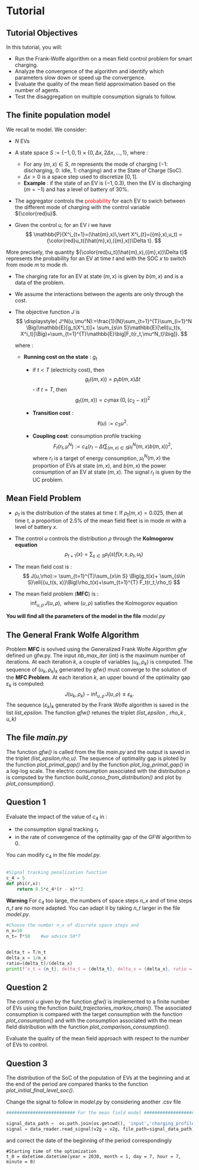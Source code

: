 # Tutorial

## Tutorial Objectives

In this tutorial, you will:

- Run the Frank-Wolfe algorithm on a mean field control problem for smart charging.
- Analyze the convergence of the algorithm and identify which parameters slow down or speed up the convergence.
- Evaluate the quality of the mean field approximation based on the number of agents.
- Test the disaggregation on multiple consumption signals to follow. 


## The finite population model

We recall te model.     We consider:
- $N$ EVs
- A state space $S:=\{-1,0,1\}\times\{0,\Delta x,2\Delta x,\ldots,1\}$, where :
    - For any $(m,x)\in S$, $m$ represents the mode of charging ($-1$: discharging, $0$: idle, $1$: charging) and $x$ the State of Charge (SoC).
    - $\Delta x>0$ is a space step used to discretize $[0,1]$.
    - **Example** : if the state of an EV is $({-1},{0.3})$, then the EV is discharging ($m={-1}$) and has a level of battery of ${30\%}$.

- The aggregator controls the <span style="color: red;"> probability </span>  for each EV to swich between the different mode of charging with the control variable ${\color{red}u}$.

- Given the control $u$, for an EV $i$ we have
$$
\mathbb{P}(X^i_{t+1}=(\hat{m},x)\,\vert X^i_{t}=({m},x),u_t) = {\color{red}u_t((\hat{m},x),({m},x))\Delta t}.
$$

More precisely, the quantity ${\color{red}u_t((\hat{m},x),({m},x))\Delta t}$ represents the probability for an EV at time $t$ and with the SOC $x$ to switch from mode $m$ to mode $\hat{m}$.

- The charging rate for an EV at state $(m,x)$ is given by ${b(m,x)}$ and is a data of the problem.

- We assume the interactions between the agents are only through the cost.

- The objective function $J$ is 
    $$
        \displaystyle{   J^N(u,\mu^N):=\frac{1}{N}\sum_{t=1}^{T}\sum_{i=1}^N
    \Big(\mathbb{E}[g_t(X^i_t)]+ \sum_{s\in S}\mathbb{E}[\ell(u_t(s, X^i_t)]\Big)+\sum_{t=1}^{T}\mathbb{E}\big[F_t(r_t,\mu^N_t)\big]}.
    $$
    
    where :
    
    - **Running cost on the state** : $g_t$   
        -  if $t< T$ (electricity cost), then  
                $$
                g_t((m,x))= p_tb(m,x)\Delta t  
                $$
                - if  $t= T$, then 
                $$
                g_t((m,x))= c_1\max(0,(c_2-x))^2 
                $$
                  

        - **Transition cost** : 
        $$\ell(u):= c_3u^2.$$
        - **Coupling cost**: consumption profile tracking
        $$
            F_t(r_t,\mu^N):=c_4\Big(r_t - \Delta t\sum_{(m,x)\in S}\mu_t^N(m,x)b(m,x)\Big)^2,
        $$
         where $r_t$ is a target of energy consumption, $\mu_t^N(m,x)$ the proportion of EVs at state $(m,x)$, and  $b(m,x)$ the power consumption of an EV at state $(m,x)$. The signal $r_t$ is given by the UC problem.

## Mean Field Problem 

- $\rho_t$ is the distribution of the states at time $t$. If $\rho_t(m,x)=0.025$, then at time $t$, a proportion of $2.5\%$ of the mean field fleet is in mode $m$ with a level of battery $x$.

- The control $u$ controls the distribution $\rho$ through the **Kolmogorov equation**
$$
\rho_{t+1}(x)=\sum_{s\in S}\rho_t(s)f(x,s,\rho_t,u_t)
$$

- The mean field cost is :
    $$
          J(u,\rho):= \sum_{t=1}^{T}\sum_{x\in S}  \Big(g_t(x)+ \sum_{s\in S}\ell({u_t(s, x)}\Big)\rho_t(x)+\sum_{t=1}^{T} F_t(r_t,\rho_t)
    $$

- The mean field problem (**MFC**) is :
    $$
    \inf_{u,\rho}\,J(u,\rho), \text{   where  }(u,\rho)\text{ satisfies the Kolmogorov equation }
    $$


**You will find all the parameters of the model in the file** *model.py* 

## The General Frank Wolfe Algorithm

Problem **MFC** is sovlved using the Generalized Frank Wolfe Algorithm  *gfw* defined un gfw.py. The input *nb_max_iter* (int) is the maximum number of iterations.
At each iteration *k*, a couple of variables $(u_k,\rho_k)$ is computed. The sequence of $(u_k,\rho_k)_k$ generated by *gfw()* must converge to the solution of the **MFC Problem**. At each iteration $k$, an upper bound of the optimality gap $\varepsilon_k$ is computed:
$$
  J(u_k,\rho_k)  - \inf_{u,\rho}\,J(u,\rho) \leq  \varepsilon_k.
$$
The sequence $(\varepsilon_k)_k$ generated by the Frank Wolfe algorithm is saved in the list *list_epsilon*.
The function *gfw()* retunes the triplet *(list_epsilon , rho_k , u_k)*

## The file *main.py*

The function *gfw()* is called from the file *main.py* and the output is saved in the triplet *(list_epsilon,rho,u)*. 
The sequence of optimality gap is ploted by the function *plot_primal_gap()* and by the function *plot_log_primal_gap()* in a log-log scale. 
The electric consumption associated with the distribution $\rho$ is computed by the function *build_conso_from_distribution()* and plot by *plot_consumption()*. 


## Question 1 

Evaluate the impact of the value of $c_4$ in :
- the consumption signal tracking $r_t$
- in the rate of convergence of the optimality gap of the GFW algorithm to $0$.

 You can modify $c_4$ in the file *model.py*.
```python

#Signal tracking penalization function
c_4 = 5
def phi(r,x):
    return 0.5*c_4*(r - x)**2

```

**Warning** For $c_4$ too large, the numbers of space steps *n_x* and of time steps *n_t* are no more adapted. You can adapt it by taking *n_t* larger in the file *model.py*.

```python
#Choose the number n_x of discrete space steps and 
n_x=10
n_t= T*50    #we advice 50*T


delta_t = T/n_t
delta_x = 1/n_x
ratio=(delta_t)/(delta_x)
print(f'n_t = {n_t}, delta_t = {delta_t}, delta_x = {delta_x}, ratio = { ratio }')
```

## Question 2

The control *u* given by the function *gfw()* is implemented to a finite number of EVs using the function *build_trajectories_markov_chain()*. The associated consumption is compared with the target consumption with the function *plot_consumption()* and with the consumption associated with the mean field distribution with the function *plot_comparison_consumption()*.

Evaluate the quality of the mean field approach with respect to the number of EVs to control.


## Question 3

The distribution of the SoC of the population of EVs at the beginning and at the end of the period are compared thanks to the function *plot_initial_final_level_soc()*.

Change the signal to follow in *model.py* by considering another .csv file

```python
########################## For the mean field model ##########################

signal_data_path =  os.path.join(os.getcwd(), 'input','charging_profiles_2030-1-7.csv')
signal = data_reader.read_signal(v2g = v2g, file_path=signal_data_path) 
```
and correct the date of the beginning of the period correspondingly 

```
#Starting time of the optimization
t_0 = datetime.datetime(year = 2030, month = 1, day = 7, hour = 7, minute = 0)
```
